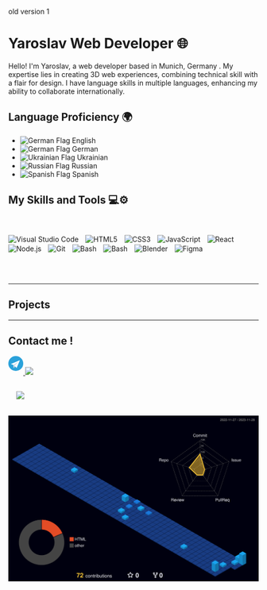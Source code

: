 old version 1 
# Yaroslav Web Developer 🌐


Hello! I'm Yaroslav, a web developer based in Munich, Germany . My expertise lies in creating 3D web experiences, combining technical skill with a flair for design. I have language skills in multiple languages, enhancing my ability to collaborate internationally.


## Language Proficiency 🌍
<td>
        <ul>
            <li><img  src="https://flagcdn.com/gb.svg" alt="German Flag" style="width: 20px;"> English</li>
            <li><img src="https://cdnjs.cloudflare.com/ajax/libs/flag-icons/7.0.2/flags/4x3/de.svg" alt="German Flag" style="width: 20px;"> German</li>
            <li><img src="https://flagcdn.com/ua.svg" style="width: 20px;" alt="Ukrainian Flag"> Ukrainian</li>
            <li><img src="https://cdnjs.cloudflare.com/ajax/libs/flag-icons/7.0.2/flags/4x3/ru.svg" alt="Russian Flag" style="width: 20px;"> Russian</li>
            <li><img src="https://flagcdn.com/es.svg" style="width: 20px;" alt="Spanish Flag"> Spanish</li>
        </ul>
    </td> 

## My Skills and Tools 💻⚙️

<br>

<p>
    <img align="center" alt="Visual Studio Code" Title="VsCode" width="26px" src="https://cdn.jsdelivr.net/gh/devicons/devicon/icons/vscode/vscode-original.svg" style="padding-right:10px;" />
    <img align="center" alt="HTML5" Title="HTML" width="26px" src="https://cdn.jsdelivr.net/gh/devicons/devicon/icons/html5/html5-original.svg" style="padding-right:10px;" />
    <img align="center" alt="CSS3" Title="CSS" width="26px" src="https://cdn.jsdelivr.net/gh/devicons/devicon/icons/css3/css3-original.svg" style="padding-right:10px;" />
    <img align="center" alt="JavaScript"Title="JavaScript" width="26px" src="https://cdn.jsdelivr.net/gh/devicons/devicon/icons/javascript/javascript-original.svg" style="padding-right:10px;" />
    <img align="center" alt="React" Title="React" width="26px" src="https://cdn.jsdelivr.net/gh/devicons/devicon/icons/react/react-original.svg" style="padding-right:10px;" />
    <img align="center" alt="Node.js" Title="Node.js" width="26px" src="https://cdn.jsdelivr.net/gh/devicons/devicon/icons/nodejs/nodejs-original.svg" style="padding-right:10px;" />
    <img align="center" alt="Git" Title="Git" width="26px" src="https://cdn.jsdelivr.net/gh/devicons/devicon/icons/git/git-original.svg" style="padding-right:10px;" />
    <img align="center" alt="Bash" Title="Bash" width="26px" src="https://cdn.jsdelivr.net/gh/devicons/devicon/icons/bash/bash-original.svg" style="padding-right:10px;" />
    <img align="center" alt="Bash" Title="Photoshop" width="26px" src="https://cdn.jsdelivr.net/gh/devicons/devicon/icons/photoshop/photoshop-plain.svg" style="padding-right:10px;" />
    <img align="center" alt="Blender" Title="Blender" width="26px" src="https://cdn.jsdelivr.net/gh/devicons/devicon/icons/blender/blender-original.svg" style="padding-right:10px;" />
    <img align="center" alt="Figma" Title="Figma" width="26px" src="https://cdn.jsdelivr.net/gh/devicons/devicon/icons/figma/figma-original.svg" style="padding-right:10px;" />
</p>
<br>
<br>


          
---
## Projects

---

## Contact me ! 
<a href="https://t.me/mu_ukraine">
        <svg style="margin-bottom:8px" width="30" viewBox="0 0 361 361" fill="none" xmlns="http://www.w3.org/2000/svg">
<g id="telegramIconLogo">
<circle id="Ellipse 1" cx="180.5" cy="180.5" r="180.5" fill="#2AA1DA"/>
<path id="Polygon 4" d="M125.547 230.583C125.526 229.351 126.598 228.387 127.807 228.549L161.202 233.027C161.516 233.069 161.816 233.186 162.075 233.369L179.717 245.768C180.803 246.531 180.856 248.135 179.824 248.978L129.785 289.827C128.495 290.88 126.574 289.98 126.545 288.309L125.547 230.583Z" fill="#A9C6D8"/>
<path id="Polygon 3" d="M129.048 290.084C128.693 291.084 127.23 290.911 127.113 289.856L118.357 211.282C118.286 210.643 118.827 210.105 119.465 210.18L154.67 214.337C155.309 214.412 155.712 215.062 155.497 215.667L129.048 290.084Z" fill="#C8DAEA"/>
<path id="Polygon 1" d="M269.388 104.214C273.508 102.445 277.658 106.64 275.906 110.801L203.802 282.03C202.41 285.335 198.136 286.146 195.658 283.575L147.287 233.374C146.966 233.041 146.6 232.754 146.2 232.522L114.972 214.414C114.689 214.25 114.39 214.114 114.081 214.009L70.4078 199.183C66.0722 197.712 65.8436 191.604 70.0563 189.795L269.388 104.214Z" fill="white"/>
<path id="Polygon 2" d="M234.984 140.263C236.977 138.941 239.164 141.626 237.496 143.347L149.721 233.887C149.073 234.555 148.056 234.685 147.266 234.201L121.97 218.713C120.721 217.948 120.69 216.127 121.914 215.315L234.984 140.263Z" fill="#C8DAEA"/>
</g>
</svg>

<a href="mailto:yar.mansens@gmail.com">
    <img src="https://www.cdnlogo.com/logos/g/93/gmail.svg" style="width:70px">
</a>

 <a href="https://www.linkedin.com/in/yaroslav-gubich-0476382a0"><img src="https://cdn.jsdelivr.net/gh/devicons/devicon/icons/linkedin/linkedin-original.svg" style="width:35px; margin: 16px"/></a>







![Profile Night View](https://raw.githubusercontent.com/yaroslavgubich/yaroslavgubich/8d0c552fadb1b07fc677138c815c3bfbf74379f4/profile-3d-contrib/profile-night-view.svg)


<!--
**yaroslavgubich/yaroslavgubich** is a ✨ _special_ ✨ repository because its `README.md` (this file) appears on your GitHub profile.

Here are some ideas to get you started:

- 🔭 I’m currently working on ...
- 🌱 I’m currently learning ...
- 👯 I’m looking to collaborate on ...
- 🤔 I’m looking for help with ...
- 💬 Ask me about ...
- 📫 How to reach me: ...
- 😄 Pronouns: ...
- ⚡ Fun fact: ...
-->
